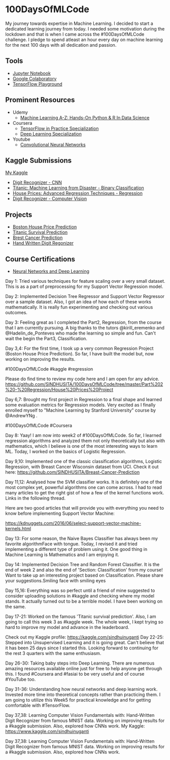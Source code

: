 # 100DaysOfMLCode
My journey towards expertise in Machine Learning.
I decided to start a dedicated learning journey from today.
I needed some motivation during the lockdown and that is when I came across the #100DaysOfMLCode challenge.
I pledge to spend atleast an hour every day on machine learning for the next 100 days with all dedication and passion.

## Tools
- [Jupyter Notebook](https://jupyter.org/)
- [Google Colaboratory](https://colab.research.google.com/notebooks/intro.ipynb)
- [TensorFlow Playground](http://playground.tensorflow.org/#activation=tanh&batchSize=10&dataset=circle&regDataset=reg-plane&learningRate=0.03&regularizationRate=0&noise=0&networkShape=4,2&seed=0.43541&showTestData=false&discretize=false&percTrainData=50&x=true&y=true&xTimesY=false&xSquared=false&ySquared=false&cosX=false&sinX=false&cosY=false&sinY=false&collectStats=false&problem=classification&initZero=false&hideText=false)

## Prominent Resources
- Udemy 
  - [Machine Learning A-Z: Hands-On Python & R In Data Science](https://www.udemy.com/course/machinelearning/)
- Coursera 
  - [TensorFlow in Practice Specialization](https://www.coursera.org/specializations/tensorflow-in-practice)
  - [Deep Learning Specialization](https://www.coursera.org/specializations/deep-learning)
- Youtube
  - [Convolutional Neural Networks](https://www.youtube.com/playlist?list=PLkDaE6sCZn6Gl29AoE31iwdVwSG-KnDzF)
  
## Kaggle Submissions
[My Kaggle](https://www.kaggle.com/sindhuinuganti/competitions)
- [Digit Recognizer - CNN](https://www.kaggle.com/c/digit-recognizer)
- [Titanic: Machine Learning from Disaster - Binary Classification](https://www.kaggle.com/c/titanic)
- [House Prices: Advanced Regression Techniques - Regression](https://www.kaggle.com/c/house-prices-advanced-regression-techniques)
- [Digit Recognizer - Computer Vision](https://www.kaggle.com/c/digit-recognizer)

## Projects
- [Boston House Price Prediction](https://github.com/SINDHUSITA/Boston-House-Prices-Prediction)
- [Titanic Survival Prediction](https://github.com/SINDHUSITA/Titanic-Machine-Learning-from-Disaster)
- [Brest Cancer Prediction](https://github.com/SINDHUSITA/Breast-Cancer-Prediction)
- [Hand Written Digit Regonizer](https://github.com/SINDHUSITA/Hand-Written-Digit-Recognizer)

## Course Certifications
- [Neural Networks and Deep Learning](https://www.coursera.org/account/accomplishments/certificate/EBDZUTVZW39G)

Day 1:  Tried various techniques for feature scaling over a very small dataset. This is as a part of preprocessing for my Support Vector Regression model.

Day 2: Implemented Decision Tree Regressor and Support Vector Regressor over a sample dataset. Also, I got an idea of how each of these works mathematically. 
It is really fun experimenting and checking out various outcomes.

Day 3: Feeling great as I completed the Part2, Regression, from the course that I am currently pursuing. A big thanks to the tutors 
@kirill_eremenko
 and @Hadelin_de_Ponteves who made the learning so simple and fun. Can't wait the begin the Part3, Classification.
 
 Day 3,4: For the first time, I took up a very common Regression Project (Boston House Price Prediction).
So far, I have built the model but, now working on improving the results.

#100DaysOfMLCode
#kaggle #regression

Please do find time to review my code here and I am open for any advice.
https://github.com/SINDHUSITA/100DaysOfMLCode/tree/master/Part%202%20-%20Regression/House%20Prices%20Project

Day 6,7: Brought my first project in Regression to a final shape and learned some evaluation metrics for Regression models. 
Very excited as I finally enrolled myself to "Machine Learning by Stanford University" course by 
@AndrewYNg
. 

#100DaysOfMLCode
#Coursera

Day 8: Yaay! I am now into week2 of #100DaysOfMLCode.
So far, I learned regression algorithms and analyzed them not only theoretically but also with mathematics, which I believe is one of the most interesting ways to learn ML.
Today, I worked on the basics of Logistic Regression.

Day 9,10: Implemented one of the classic classification algorithms, Logistic Regression, with Breast Cancer Wisconsin dataset from UCI.
Check it out here:
https://github.com/SINDHUSITA/Breast-Cancer-Prediction

Day 11,12: Analysed how the SVM classifier works. It is definitely one of the most complex yet, powerful algorithms one can come across. I had to read many articles to get the right gist of how a few of the kernel functions work. Links in the following thread.

Here are two good articles that will provide you with everything you need to know before implementing Support Vector Machine:

https://kdnuggets.com/2016/06/select-support-vector-machine-kernels.html

Day 13: For some reason, the Naive Bayes Classifier has always been my favorite algorithmFace with tongue.  Today, I revised it and tried implementing a different type of problem using it.
One good thing in Machine Learning is Mathematics and I am enjoying it.

Day 14: Implemented Decision Tree and Random Forest Classifier. It is the end of week 2 and also the end of 'Section: Classification' from my course!
Want to take up an interesting project based on Classification. Please share your suggestions.Smiling face with smiling eyes

Day 15,16: Everything was so perfect until a friend of mine suggested to consider uploading solutions in #kaggle and checking where my model stands. It actually turned out to be a terrible model. I have been working on the same.

Day 17-21: Worked on the famous 'Titanic survival prediction'. 
Also, I am going to call this week 3 as #kaggle week. The whole week, I kept trying so hard to improve my model and advance in the leaderboard.

Check out my Kaggle profile:
https://kaggle.com/sindhuinuganti
Day 22-25: Stepped into Unsupervised Learning and it is going great. 
Can't believe that it has been 25 days since I started this. 
Looking forward to continuing for the rest 3 quarters with the same enthusiasm.

Day 26-30: Taking baby steps into Deep Learning. There are numerous amazing resources available online just for free to help anyone get through this. I found #Coursera and #fasiai to be very useful and of course #YouTube too.

Day 31-36: Understanding how neural networks and deep learning work. Invested more time into theoretical concepts rather than practicing them. I am going to utilize this Week5 for practical knowledge and for getting comfortable with #TensorFlow.

Day 37,38: Learning Computer Vision Fundamentals with: Hand-Written Digit Recognizer from famous MNIST data.
Working on improving results for a #kaggle submission.
Also, explored how CNNs work.
My Kaggle: https://www.kaggle.com/sindhuinuganti

Day 37,38: Learning Computer Vision Fundamentals with: Hand-Written Digit Recognizer from famous MNIST data.
Working on improving results for a #kaggle submission.
Also, explored how CNNs work.
